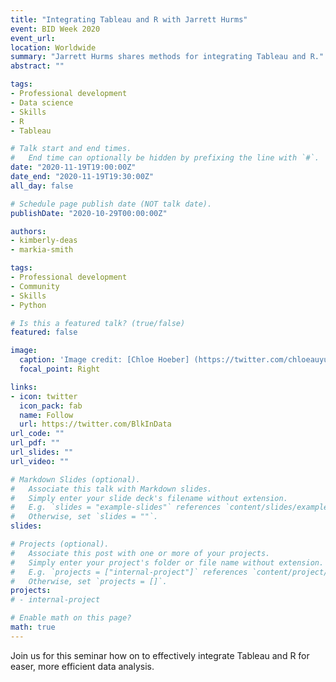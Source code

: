 ```yaml
---
title: "Integrating Tableau and R with Jarrett Hurms"
event: BID Week 2020
event_url: 
location: Worldwide
summary: "Jarrett Hurms shares methods for integrating Tableau and R."
abstract: ""

tags:
- Professional development
- Data science
- Skills
- R
- Tableau

# Talk start and end times.
#   End time can optionally be hidden by prefixing the line with `#`.
date: "2020-11-19T19:00:00Z"
date_end: "2020-11-19T19:30:00Z"
all_day: false

# Schedule page publish date (NOT talk date).
publishDate: "2020-10-29T00:00:00Z"

authors:
- kimberly-deas
- markia-smith

tags:
- Professional development
- Community
- Skills
- Python

# Is this a featured talk? (true/false)
featured: false

image:
  caption: 'Image credit: [Chloe Hoeber] (https://twitter.com/chloeauyun)'
  focal_point: Right

links:
- icon: twitter
  icon_pack: fab
  name: Follow
  url: https://twitter.com/BlkInData 
url_code: ""
url_pdf: ""
url_slides: ""
url_video: ""

# Markdown Slides (optional).
#   Associate this talk with Markdown slides.
#   Simply enter your slide deck's filename without extension.
#   E.g. `slides = "example-slides"` references `content/slides/example-slides.md`.
#   Otherwise, set `slides = ""`.
slides: 

# Projects (optional).
#   Associate this post with one or more of your projects.
#   Simply enter your project's folder or file name without extension.
#   E.g. `projects = ["internal-project"]` references `content/project/deep-learning/index.md`.
#   Otherwise, set `projects = []`.
projects:
# - internal-project

# Enable math on this page?
math: true
---
```


Join us for this seminar how on to effectively integrate Tableau and R for easer, more efficient data analysis. 